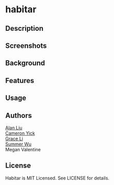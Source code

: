 habitar
=======

## Description



## Screenshots



## Background



## Features



## Usage



## Authors

[Alan Liu](https://github.com/AlanLiu96)<br>
[Cameron Yick](https://github.com/hydrosquall)<br>
[Grace Li](https://github.com/starfirefly)<br>
[Summer Wu](https://github.com/sw5813)<br>
Megan Valentine<br>


## License

Habitar is MIT Licensed. See LICENSE for details.